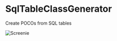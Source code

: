 # SqlTableClassGenerator
Create POCOs from SQL tables

![Screenie](https://cloud.githubusercontent.com/assets/7028215/20275554/a251375c-aa5e-11e6-98f5-f9f71753f310.PNG)
